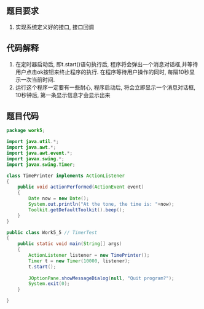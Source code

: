 ## 题目要求

1. 实现系统定义好的接口, 接口回调

## 代码解释

1. 在定时器启动后, 即t.start()语句执行后, 程序将会弹出一个消息对话框,并等待用户点击ok按钮来终止程序的执行. 在程序等待用户操作的同时, 每隔10秒显示一次当前时间.
2. 运行这个程序一定要有一些耐心, 程序启动后, 将会立即显示一个消息对话框, 10秒钟后, 第一条显示信息才会显示出来

## 题目代码

``` Java
package work5;

import java.util.*;
import java.awt.*;
import java.awt.event.*;
import javax.swing.*;
import javax.swing.Timer;

class TimePrinter implements ActionListener
{
	public void actionPerformed(ActionEvent event)
	{
		Date now = new Date();
		System.out.println("At the tone, the time is: "+now);
		Toolkit.getDefaultToolkit().beep();
	}
}

public class Work5_5 // TimerTest
{
	public static void main(String[] args)
	{
		ActionListener listener = new TimePrinter();
		Timer t = new Timer(10000, listener);
		t.start();
		
		JOptionPane.showMessageDialog(null, "Quit program?");
		System.exit(0);
	}

}
```